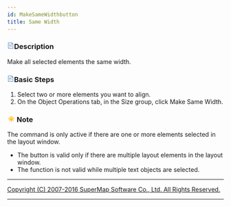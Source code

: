 ```yaml
---
id: MakeSameWidthbutton
title: Same Width
---
```

### ![](../../img/read.gif)Description

Make all selected elements the same width.

### ![](../../img/read.gif)Basic Steps

  1. Select two or more elements you want to align.
  2. On the Object Operations tab, in the Size group, click Make Same Width.

### ![](../../img/note.png)Note

The command is only active if there are one or more elements selected in the layout window.

  * The button is valid only if there are multiple layout elements in the layout window.
  * The function is not valid while multiple text objects are selected.

* * *

[Copyright (C) 2007-2016 SuperMap Software Co., Ltd. All Rights
Reserved.](http://www.supermap.com/en)  
  
---


